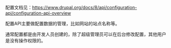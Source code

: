 配置文档见：https://www.drupal.org/docs/8/api/configuration-api/configuration-api-overview

配置API主要做配置数据的管理，比如网站的站点名称等。

通常配置都是由开发人员创建的，除了超级管理员可以在后台修改配置，其他用户是没有操作权限的。